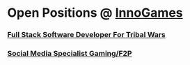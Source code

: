 # Open Positions @ [InnoGames](https://www.innogames.com/career?s=github_jobs_repo)

### [Full Stack Software Developer For Tribal Wars](full-stack-software-developer-for-tribal-wars.md)
### [Social Media Specialist Gaming/F2P](social-media-specialist-gaming-f2p.md)
